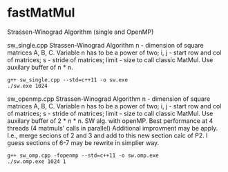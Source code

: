 # fastMatMul
Strassen-Winograd Algorithm (single and OpenMP)

sw_single.cpp
Strassen-Winograd Algorithm
n - dimension of square matrices A, B, C. Variable n has to be a power of two;
i, j - start row and col of matrices; s - stride of matrices; limit - size to call classic MatMul.
Use auxilary buffer of n * n.

    g++ sw_single.cpp --std=c++11 -o sw.exe
    ./sw.exe 1024 

sw_openmp.cpp
Strassen-Winograd Algorithm
n - dimension of square matrices A, B, C. Variable n has to be a power of two;
i, j - start row and col of matrices; s - stride of matrices; limit - size to call classic MatMul.
Use auxilary buffer of 2 * n * n.
SW alg. with openMP. Best performance at 4 threads (4 matmuls' calls in parallel)
Additional improvment may be apply. I.e., merge secions of 2 and 3 and add to this new section calc of P2.
I guess sections of 6-7 may be rewrite in simplier way.

    g++ sw_omp.cpp -fopenmp --std=c++11 -o sw.omp.exe
    ./sw.omp.exe 1024 1
  
